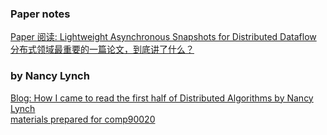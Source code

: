 ### Paper notes
[Paper 阅读: Lightweight Asynchronous Snapshots for Distributed Dataflow](https://matt33.com/2019/10/20/paper-flink-snapshot/)  
[分布式领域最重要的一篇论文，到底讲了什么？](https://zhangtielei.com/posts/blog-time-clock-ordering.html)  

### <Distributed Algorithms> by Nancy Lynch
[Blog: How I came to read the first half of Distributed Algorithms by Nancy Lynch](https://aaronlelevier.github.io/How-I-came-to-read-the-first-half-of-Distributed-Algorithms-by-Nancy-Lynch/)  
[materials prepared for comp90020](https://github.com/kvoli/dalgo)  
